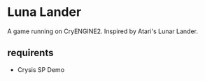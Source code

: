 Luna Lander
===========

A game running on CryENGINE2.
Inspired by Atari's Lunar Lander.

requirents
----------

- Crysis SP Demo
